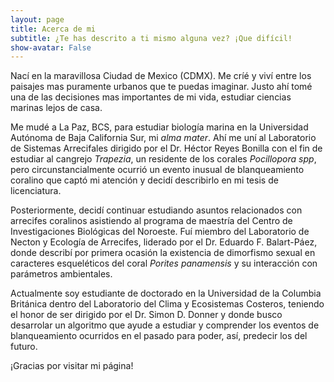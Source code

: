 ```yaml
---
layout: page
title: Acerca de mi
subtitle: ¿Te has descrito a ti mismo alguna vez? ¡Que difícil!
show-avatar: False 
---
```


Nací en la maravillosa Ciudad de Mexico (CDMX). Me críé y viví entre los paisajes mas puramente urbanos que te puedas imaginar. Justo ahí tomé una de las decisiones mas importantes de mi vida, estudiar ciencias marinas lejos de casa. 

Me mudé a La Paz, BCS, para estudiar biología marina en la Universidad Autónoma de Baja California Sur, mi _alma mater_. Ahí me uní al Laboratorio de Sistemas Arrecifales dirigido por el Dr. Héctor Reyes Bonilla con el fin de estudiar al cangrejo _Trapezia_, un residente de los corales _Pocillopora spp_, pero circunstancialmente ocurrió un evento inusual de blanqueamiento coralino que captó mi atención y decidí describirlo en mi tesis de licenciatura. 

Posteriormente, decidí continuar estudiando asuntos relacionados con arrecifes coralinos asistiendo al programa de maestría del Centro de Investigaciones Biológicas del Noroeste. Fuí miembro del Laboratorio de Necton y Ecología de Arrecifes, liderado por el Dr. Eduardo F. Balart-Páez, donde describí por primera ocasión la existencia de dimorfismo sexual en caracteres esqueléticos del coral _Porites panamensis_ y su interacción con parámetros ambientales.

Actualmente soy estudiante de doctorado en la Universidad de la Columbia Británica dentro del Laboratorio del Clima y Ecosistemas Costeros, teniendo el honor de ser dirigido por el Dr. Simon D. Donner y donde busco desarrolar un algoritmo que ayude a estudiar y comprender los eventos de blanqueamiento ocurridos en el pasado para poder, así, predecir los del futuro. 

¡Gracias por visitar mi página!




